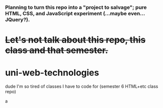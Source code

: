 ### Planning to turn this repo into a "project to salvage"; pure HTML, CSS, and JavaScript experiment (...maybe even... JQuery?).
# ~~Let's not talk about this repo, this class and that semester.~~ 

# uni-web-technologies
dude I'm so tired of classes I have to code for (semester 6 HTML+etc class repo)

a
